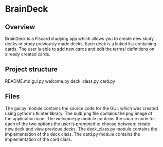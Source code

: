 # BrainDeck


Overview 
---------
BrainDeck is a Flscard studying app which allows you to create new study decks or study previously made decks. Each deck is a linked list containing cards. The user is able to add new cards and edit the terms/ definitions on already created cards. 


Project structure
------------------

README.md
gui.py
welcome.py
deck_class.py
card.py


Files 
--------
The gui.py module contains the source code for the GUI, which was created using python's tkinter library. 
The bulb.png file contains the png image of the application icon. 
The welcome.py module contains the source code for each of the two options the user is prompted to choose between: create new deck and view previous decks.
The deck_class.py module contains the implementation of the deck class. 
The card.py module contains the implementation of the card class. 



